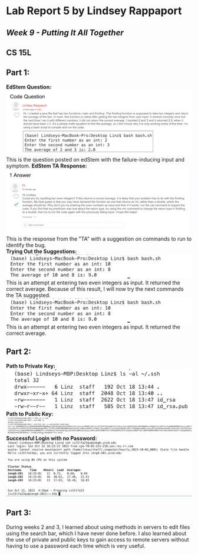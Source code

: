 # Lab Report 5 by Lindsey Rappaport
## *Week 9 - Putting It All Together*
## CS 15L

## **Part 1:** <br/>
**EdStem Question:** <br/>
![Image](edStemQ.png) <br/>
This is the question posted on edStem with the failure-inducing input and symptom.
**EdStem TA Response:** <br/>
![Image](edStemA.png) <br/>
This is the response from the "TA" with a suggestion on commands to run to identify the bug.
<br/>
**Trying Out the Suggestions:** <br/>
![Image](try.png) <br/>
This is an attempt at entering two even integers as input. It returned the correct average. Because of this result, I will now try the next commands the TA suggested.
<br/>
![Image](try.png) <br/>
This is an attempt at entering two even integers as input. It returned the correct average.
<br/>


## **Part 2:** <br/>
**Path to Private Key:** <br/>
![Image](privPath.png) <br/>
**Path to Public Key:** <br/>
![Image](pubPath.png) <br/>
**Successful Login with no Password:** <br/>
![Image](successNoPW.png) <br/>

## **Part 3:** <br/>
During weeks 2 and 3, I learned about using methods in servers to edit files using the search bar, which I have never done before. I also learned about the use of private and public keys to gain access to remote servers without having to use a password each time which is very useful.
<br/>
